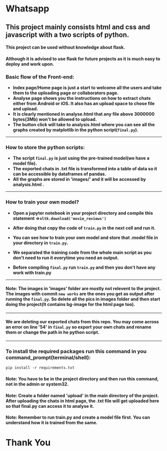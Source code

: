 # Whatsapp

## This project mainly consists html and css and javascript with a two scripts of python.

#### This project can be used without knowledge about flask.
#### Although it is advised to use flask for future projects as it is much easy to deploy and work upon.

### Basic flow of the Front-end:
* **Index page/Home page is just a start to welcome all the users and take them to the uploading page or collaborators page.**
* **Analyse page shows you the instructions on how to extract chats either from Android or iOS. It also has an upload space to chose file and upload.**
* **It is clearly mentioned in analyse.html that any file above 3000000 bytes(3Mb) won't be allowed to upload.**
* **The button click will take to analysis.html where you can see all the graphs created by matplotlib in the python script(```final.py```).**

----------

### How to store the python scripts:
* **The script ```final.py``` is just using the pre-trained model(we have a model file).**
* **The exported chats in .txt file is transformed into a table of data so it can be accessible by dataframes of pandas.**
* **All the graphs are stored in 'images/' and it will be accessed by analysis.html .**

----------

### How to train your own model?

* **Open a jupyter notebook in your project directory and compile this statement =>`nltk.download('movie_reviews') `**
* **After doing that copy the code of ```train.py``` in the next cell and run it.** 

* **You can see how to train your own model and store that .model file in your directory in ```train.py```.**
* **We separated the training code from the whole main script as you don't need to run it everytime you need an output.**
* **Before compiling ```final.py``` run ```train.py``` and then you don't have any work with train.py**

----------
#### Note: The images in 'images' folder are mostly not relevent to the project. The images with commit ```new works``` are the ones you get as output after running the ```final.py```. So delete all the pics in images folder and then start doing the project(It contains bg-image for the html page too).
----------
#### We are deleting our exported chats from this repo. You may come across an error on line '54' in ```final.py``` so export your own chats and rename them or change the path in he python script.
----------

### To install the required packages run this command in you command_prompt(terminal/shell):

```pip install -r requirements.txt```

#### Note: You have to be in the project directory and then run this command, not in the admin or system32.
#### Note: Create a folder named 'upload' in the main directory of the project. After uploading the chats in html page, the .txt file will get uploaded here so that final.py can access it to analyse it.
#### Note: Remember to run train.py and create a model file first. You can understand how it is trained from the same.
# Thank You
